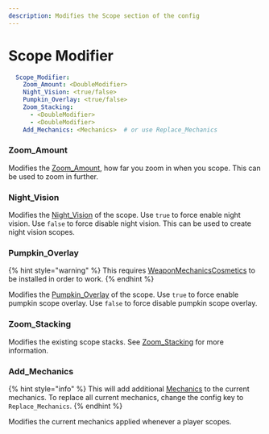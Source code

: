 ```yaml
---
description: Modifies the Scope section of the config
---
```


# Scope Modifier

```yaml
  Scope_Modifier:
    Zoom_Amount: <DoubleModifier>
    Night_Vision: <true/false>
    Pumpkin_Overlay: <true/false>
    Zoom_Stacking: 
      - <DoubleModifier>
      - <DoubleModifier>
    Add_Mechanics: <Mechanics>  # or use Replace_Mechanics
```

### Zoom\_Amount

Modifies the [Zoom\_Amount](https://app.gitbook.com/s/nwFaVZ2SN7YPdxsP5G6f/weapon-modules/scope#zoom\_amount "mention"), how far you zoom in when you scope. This can be used to zoom in further.&#x20;

### Night\_Vision

Modifies the [Night\_Vision](https://app.gitbook.com/s/nwFaVZ2SN7YPdxsP5G6f/weapon-modules/scope#night\_vision "mention") of the scope. Use `true` to force enable night vision. Use `false` to force disable night vision. This can be used to create night vision scopes.&#x20;

### Pumpkin\_Overlay

{% hint style="warning" %}
This requires [WeaponMechanicsCosmetics](https://www.spigotmc.org/resources/weaponmechanicscosmetics-guns-in-minecraft-1-12-2-1-20-4.104539/) to be installed in order to work.
{% endhint %}

Modifies the [Pumpkin\_Overlay](https://app.gitbook.com/s/nwFaVZ2SN7YPdxsP5G6f/weapon-modules/scope#pumpkin\_overlay "mention") of the scope. Use `true` to force enable pumpkin scope overlay. Use `false` to force disable pumpkin scope overlay.

### Zoom\_Stacking

Modifies the existing scope stacks. See [Zoom\_Stacking](https://app.gitbook.com/s/nwFaVZ2SN7YPdxsP5G6f/weapon-modules/scope#zoom\_stacking "mention") for more information.

### Add\_Mechanics

{% hint style="info" %}
This will add additional [Mechanics](https://app.gitbook.com/o/MgHAZkcfIhs3YcmBjk2r/s/hz7yMxlL81NxAT44nraH/ "mention") to the current mechanics. To replace all current mechanics, change the config key to `Replace_Mechanics`.&#x20;
{% endhint %}

Modifies the current mechanics applied whenever a player scopes.&#x20;
